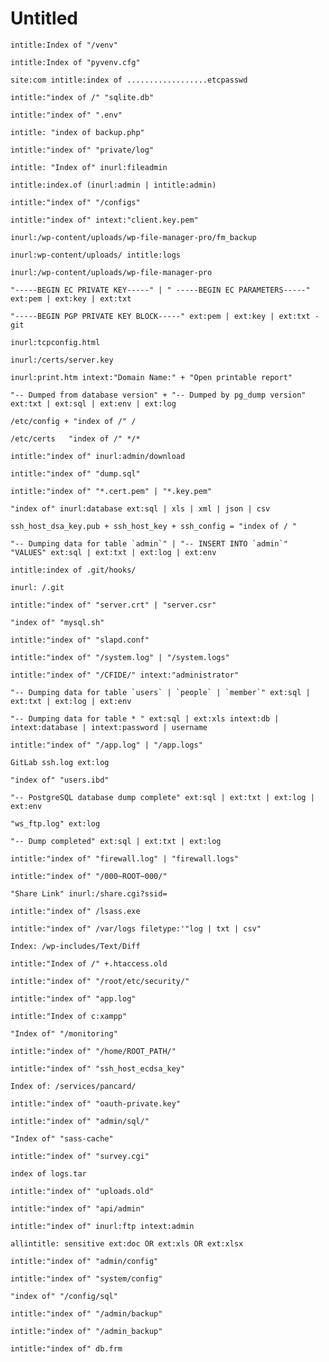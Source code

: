 # Untitled

```
intitle:Index of "/venv"
```

```
intitle:Index of "pyvenv.cfg"
```

```
site:com intitle:index of ..................etcpasswd
```

```
intitle:"index of /" "sqlite.db"
```

```
intitle:"index of" ".env"
```

```
intitle: "index of backup.php"
```

```
intitle:"index of" "private/log"
```

```
intitle: "Index of" inurl:fileadmin
```

```
intitle:index.of (inurl:admin | intitle:admin)
```

```
intitle:"index of" "/configs"
```

```
intitle:"index of" intext:"client.key.pem"
```

```
inurl:/wp-content/uploads/wp-file-manager-pro/fm_backup
```

```
inurl:wp-content/uploads/ intitle:logs
```

```
inurl:/wp-content/uploads/wp-file-manager-pro
```

```
"-----BEGIN EC PRIVATE KEY-----" | " -----BEGIN EC PARAMETERS-----" ext:pem | ext:key | ext:txt
```

```
"-----BEGIN PGP PRIVATE KEY BLOCK-----" ext:pem | ext:key | ext:txt -git
```

```
inurl:tcpconfig.html
```

```
inurl:/certs/server.key
```

```
inurl:print.htm intext:"Domain Name:" + "Open printable report"
```

```
"-- Dumped from database version" + "-- Dumped by pg_dump version" ext:txt | ext:sql | ext:env | ext:log	
```

```
/etc/config + "index of /" /
```

```
/etc/certs   "index of /" */*
```

```
intitle:"index of" inurl:admin/download
```

```
intitle:"index of" "dump.sql"
```

```
intitle:"index of" "*.cert.pem" | "*.key.pem"
```

```
"index of" inurl:database ext:sql | xls | xml | json | csv
```

```
ssh_host_dsa_key.pub + ssh_host_key + ssh_config = "index of / "
```

```
"-- Dumping data for table `admin`" | "-- INSERT INTO `admin`" "VALUES" ext:sql | ext:txt | ext:log | ext:env
```

```
intitle:index of .git/hooks/
```

```
inurl: /.git
```

```
intitle:"index of" "server.crt" | "server.csr"
```

```
"index of" "mysql.sh"
```

```
intitle:"index of" "slapd.conf"
```

```
intitle:"index of" "/system.log" | "/system.logs"
```

```
intitle:"index of" "/CFIDE/" intext:"administrator"
```

```
"-- Dumping data for table `users` | `people` | `member`" ext:sql | ext:txt | ext:log | ext:env
```

```
"-- Dumping data for table * " ext:sql | ext:xls intext:db | intext:database | intext:password | username	
```

```
intitle:"index of" "/app.log" | "/app.logs"
```

```
GitLab ssh.log ext:log
```

```
"index of" "users.ibd"
```

```
"-- PostgreSQL database dump complete" ext:sql | ext:txt | ext:log | ext:env
```

```
"ws_ftp.log" ext:log
```

```
"-- Dump completed" ext:sql | ext:txt | ext:log
```

```
intitle:"index of" "firewall.log" | "firewall.logs"
```

```
intitle:"index of" "/000~ROOT~000/"
```

```
"Share Link" inurl:/share.cgi?ssid=
```

```
intitle:"index of" /lsass.exe
```

```
intitle:"index of" /var/logs filetype:'"log | txt | csv"
```

```
Index: /wp-includes/Text/Diff
```

```
intitle:"Index of /" +.htaccess.old
```

```
intitle:"index of" "/root/etc/security/"
```

```
intitle:"index of" "app.log"
```

```
intitle:"Index of c:xampp"
```

```
"Index of" "/monitoring"
```

```
intitle:"index of" "/home/ROOT_PATH/"
```

```
intitle:"index of" "ssh_host_ecdsa_key"
```

```
Index of: /services/pancard/
```

```
intitle:"index of" "oauth-private.key"
```

```
intitle:"index of" "admin/sql/"
```

```
"Index of" "sass-cache"
```

```
intitle:"index of" "survey.cgi"
```

```
index of logs.tar
```

```
intitle:"index of" "uploads.old"
```

```
intitle:"index of" "api/admin"
```

```
intitle:"index of" inurl:ftp intext:admin
```

```
allintitle: sensitive ext:doc OR ext:xls OR ext:xlsx
```

```
intitle:"index of" "admin/config"
```

```
intitle:"index of" "system/config"
```

```
"index of" "/config/sql"
```

```
intitle:"index of" "/admin/backup"
```

```
intitle:"index of" "/admin_backup"
```

```
intitle:"index of" db.frm
```
